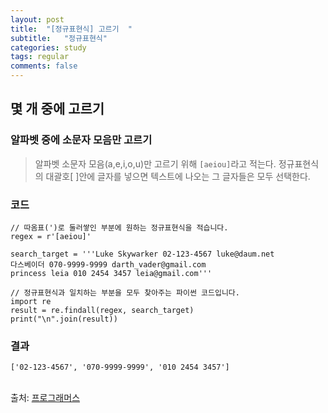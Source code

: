 ```yaml
---
layout: post
title:  "[정규표현식] 고르기  "
subtitle:   "정규표현식"
categories: study
tags: regular
comments: false
---
```


## 몇 개 중에 고르기

### 알파벳 중에 소문자 모음만 고르기

> 알파벳 소문자 모음(a,e,i,o,u)만 고르기 위해 ``[aeiou]``라고 적는다. 정규표현식의 대괄호[ ]안에 글자를 넣으면 텍스트에 나오는 그 글자들은 모두 선택한다. 

### 코드

```
// 따옴표(')로 둘러쌓인 부분에 원하는 정규표현식을 적습니다.
regex = r'[aeiou]'

search_target = '''Luke Skywarker 02-123-4567 luke@daum.net
다스베이더 070-9999-9999 darth_vader@gmail.com
princess leia 010 2454 3457 leia@gmail.com'''

// 정규표현식과 일치하는 부분을 모두 찾아주는 파이썬 코드입니다.
import re
result = re.findall(regex, search_target)
print("\n".join(result))
```

### 결과

```
['02-123-4567', '070-9999-9999', '010 2454 3457']
```

<br>
출처: <a href="https://programmers.co.kr/">프로그래머스</a>